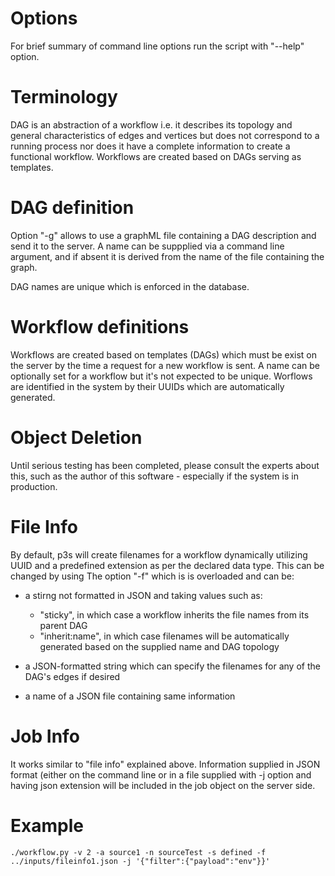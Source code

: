 # Options
For brief summary of command line options run the script with "--help" option.

# Terminology
DAG is an abstraction of a workflow i.e. it describes its topology
and general characteristics of edges and vertices but does not
correspond to a running process nor does it have a complete information
to create a functional workflow. Workflows are created based on DAGs
serving as templates.

# DAG definition
Option "-g" allows to use a graphML file containing a DAG description
and send it to the server. A name can be suppplied via a command line
argument, and if absent it is derived from the name of the file containing
the graph.

DAG names are unique which is enforced in the database.

# Workflow definitions

Workflows are created based on templates (DAGs) which must be
exist on the server by the time a request for a new workflow is sent.
A name can be optionally set for a workflow but it's not expected
to be unique. Worflows are identified in the system by their UUIDs which
are automatically generated.

# Object Deletion

Until serious testing has been completed, please consult the experts
about this, such as the author of this software - especially
if the system is in production.

# File Info

By default, p3s will create filenames for a workflow dynamically utilizing
UUID and a predefined extension as per the declared data type. This can
be changed by using The option "-f" which is is overloaded and can be:

* a stirng not formatted in JSON and taking values such as:
   * "sticky", in which case a workflow inherits the file names from its parent DAG
   * "inherit:name", in which case filenames will be automatically generated based on the supplied name and DAG topology
      
* a JSON-formatted string which can specify the filenames for any of the DAG's edges if desired
* a name of a JSON file containing same information

# Job Info

It works similar to "file info" explained above. Information supplied in JSON format (either on the command line
or in a file supplied with -j option and having json extension will be included in the job object on the server side.

# Example
`./workflow.py -v 2 -a source1 -n sourceTest -s defined -f ../inputs/fileinfo1.json -j '{"filter":{"payload":"env"}}'`

